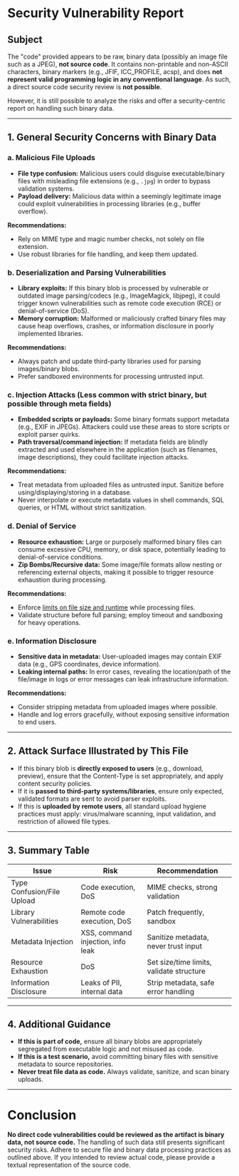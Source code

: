 # Security Vulnerability Report

## Subject

The "code" provided appears to be raw, binary data (possibly an image file such as a JPEG), **not source code**. It contains non-printable and non-ASCII characters, binary markers (e.g., JFIF, ICC_PROFILE, acsp), and does **not represent valid programming logic in any conventional language**. As such, a direct source code security review is **not possible**.

However, it is still possible to analyze the risks and offer a security-centric report on handling such binary data.

---

## 1. General Security Concerns with Binary Data

### a. Malicious File Uploads

- **File type confusion:** Malicious users could disguise executable/binary files with misleading file extensions (e.g., `.jpg`) in order to bypass validation systems.
- **Payload delivery:** Malicious data within a seemingly legitimate image could exploit vulnerabilities in processing libraries (e.g., buffer overflow).

**Recommendations:**
- Rely on MIME type and magic number checks, not solely on file extension.
- Use robust libraries for file handling, and keep them updated.

### b. Deserialization and Parsing Vulnerabilities

- **Library exploits:** If this binary blob is processed by vulnerable or outdated image parsing/codecs (e.g., ImageMagick, libjpeg), it could trigger known vulnerabilities such as remote code execution (RCE) or denial-of-service (DoS).
- **Memory corruption:** Malformed or maliciously crafted binary files may cause heap overflows, crashes, or information disclosure in poorly implemented libraries.

**Recommendations:**
- Always patch and update third-party libraries used for parsing images/binary blobs.
- Prefer sandboxed environments for processing untrusted input.

### c. Injection Attacks (Less common with strict binary, but possible through meta fields)

- **Embedded scripts or payloads:** Some binary formats support metadata (e.g., EXIF in JPEGs). Attackers could use these areas to store scripts or exploit parser quirks.
- **Path traversal/command injection:** If metadata fields are blindly extracted and used elsewhere in the application (such as filenames, image descriptions), they could facilitate injection attacks.

**Recommendations:**
- Treat metadata from uploaded files as untrusted input. Sanitize before using/displaying/storing in a database.
- Never interpolate or execute metadata values in shell commands, SQL queries, or HTML without strict sanitization.

### d. Denial of Service

- **Resource exhaustion:** Large or purposely malformed binary files can consume excessive CPU, memory, or disk space, potentially leading to denial-of-service conditions.
- **Zip Bombs/Recursive data:** Some image/file formats allow nesting or referencing external objects, making it possible to trigger resource exhaustion during processing.

**Recommendations:**
- Enforce [limits on file size and runtime](https://owasp.org/www-community/attacks/Zip_Bomb) while processing files.
- Validate structure before full parsing; employ timeout and sandboxing for heavy operations.

### e. Information Disclosure

- **Sensitive data in metadata:** User-uploaded images may contain EXIF data (e.g., GPS coordinates, device information).
- **Leaking internal paths:** In error cases, revealing the location/path of the file/image in logs or error messages can leak infrastructure information.

**Recommendations:**
- Consider stripping metadata from uploaded images where possible.
- Handle and log errors gracefully, without exposing sensitive information to end users.

---

## 2. Attack Surface Illustrated by This File

- If this binary blob is **directly exposed to users** (e.g., download, preview), ensure that the Content-Type is set appropriately, and apply content security policies.
- If it is **passed to third-party systems/libraries**, ensure only expected, validated formats are sent to avoid parser exploits.
- If this is **uploaded by remote users**, all standard upload hygiene practices must apply: virus/malware scanning, input validation, and restriction of allowed file types.

---

## 3. Summary Table

| Issue                      | Risk                                       | Recommendation                             |
|----------------------------|--------------------------------------------|--------------------------------------------|
| Type Confusion/File Upload  | Code execution, DoS                        | MIME checks, strong validation             |
| Library Vulnerabilities     | Remote code execution, DoS                 | Patch frequently, sandbox                  |
| Metadata Injection         | XSS, command injection, info leak          | Sanitize metadata, never trust input       |
| Resource Exhaustion        | DoS                                        | Set size/time limits, validate structure   |
| Information Disclosure     | Leaks of PII, internal data                | Strip metadata, safe error handling        |

---

## 4. Additional Guidance

- **If this is part of code,** ensure all binary blobs are appropriately segregated from executable logic and not misused as code.
- **If this is a test scenario,** avoid committing binary files with sensitive metadata to source repositories.
- **Never treat file data as code.** Always validate, sanitize, and scan binary uploads.

---

# Conclusion

**No direct code vulnerabilities could be reviewed as the artifact is binary data, not source code.** The handling of such data still presents significant security risks. Adhere to secure file and binary data processing practices as outlined above. If you intended to review actual code, please provide a textual representation of the source code.